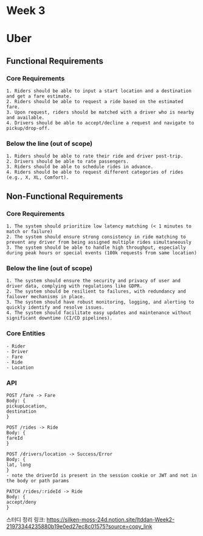 # Week 3

# Uber

## Functional Requirements
### Core Requirements
    1. Riders should be able to input a start location and a destination and get a fare estimate.
    2. Riders should be able to request a ride based on the estimated fare.
    3. Upon request, riders should be matched with a driver who is nearby and available.
    4. Drivers should be able to accept/decline a request and navigate to pickup/drop-off.

### Below the line (out of scope)
    1. Riders should be able to rate their ride and driver post-trip.
    2. Drivers should be able to rate passengers.
    3. Riders should be able to schedule rides in advance.
    4. Riders should be able to request different categories of rides (e.g., X, XL, Comfort).

## Non-Functional Requirements
### Core Requirements
    1. The system should prioritize low latency matching (< 1 minutes to match or failure)
    2. The system should ensure strong consistency in ride matching to prevent any driver from being assigned multiple rides simultaneously
    3. The system should be able to handle high throughput, especially during peak hours or special events (100k requests from same location)
### Below the line (out of scope)
    1. The system should ensure the security and privacy of user and driver data, complying with regulations like GDPR.
    2. The system should be resilient to failures, with redundancy and failover mechanisms in place.
    3. The system should have robust monitoring, logging, and alerting to quickly identify and resolve issues.
    4. The system should facilitate easy updates and maintenance without significant downtime (CI/CD pipelines).
### Core Entities
    - Rider
    - Driver
    - Fare
    - Ride
    - Location

### API
    POST /fare -> Fare
    Body: {
    pickupLocation,
    destination
    }

    POST /rides -> Ride
    Body: {
    fareId
    }

    POST /drivers/location -> Success/Error
    Body: {
    lat, long
    }
    - note the driverId is present in the session cookie or JWT and not in the body or path params

    PATCH /rides/:rideId -> Ride
    Body: {
    accept/deny
    }

스터디 정리 링크: 
https://silken-moss-24d.notion.site/Itddan-Week2-21973344235880b19e0ed27ec8c01575?source=copy_link


